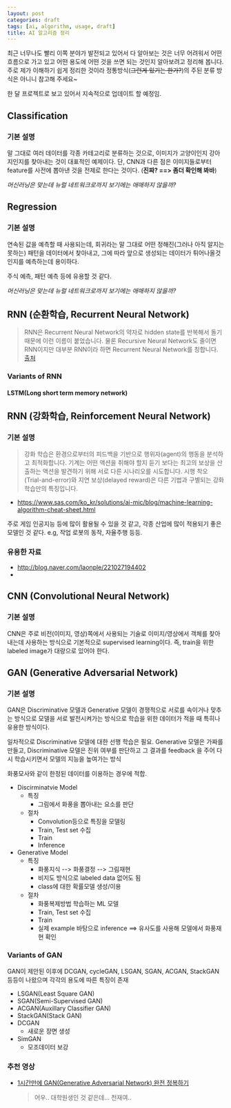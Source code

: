 ```yaml
---
layout: post
categories: draft
tags: [ai, algorithm, usage, draft]
title: AI 알고리즘 정리
---
```


최근 너무나도 빨리 이쪽 분야가 발전되고 있어서 다 알아보는 것은 너무 어려워서 어떤 흐름으로 가고 있고 어떤 용도에 어떤 것을 쓰면 되는 것인지 알아보려고 정리해 봅니다. 주로 제가 이해하기 쉽게 정리한 것이라 정통방식(~~그런게 있기는 한가?~~)의 주된 분류 방식은 아니니 참고해 주세요~

한 달 프로젝트로 보고 있어서 지속적으로 업데이트 할 예정임.

## Classification

### 기본 설명
말 그대로 여러 데이터를 각종 카테고리로 분류하는 것으로, 이미지가 고양이인지 강아지인지를 찾아내는 것이 대표적인 예제이다. 단, CNN과 다른 점은 이미지들로부터 feature를 사전에 뽑아낸 것을 전제로 한다는 것이다. (**진짜? ==> 좀더 확인해 봐바**)

*머신러닝은 맞는데 뉴럴 네트워크로까지 보기에는 애매하지 않을까?*

## Regression

### 기본 설명
연속된 값을 예측할 때 사용되는데, 회귀라는 말 그대로 어떤 정해진(그러나 아직 알지는 못하는) 패턴을 데이터에서 찾아내고, 그에 따라 앞으로 생성되는 데이터가 튀어나올것인지를 예측하는데 용이하다.

주식 예측, 패턴 예측 등에 유용할 것 같다.

*머신러닝은 맞는데 뉴럴 네트워크로까지 보기에는 애매하지 않을까?*


## RNN (순환학습, Recurrent Neural Network)

> RNN은 Recurrent Neural Network의 약자로 hidden state를 반복해서 돌기 때문에 이런 이름이 붙었습니다. 물론 Recursive Neural Network도 줄이면 RNN이지만 대부분 RNN이라 하면 Recurrent Neural Network를 칭합니다. [출처](http://isukorea.com/blog/home/waylight3/234)

### Variants of RNN

#### LSTM(Long short term memory network)


## RNN (강화학습, Reinforcement Neural Network)


### 기본 설명
>강화 학습은 환경으로부터의 피드백을 기반으로 행위자(agent)의 행동을 분석하고 최적화합니다. 기계는 어떤 액션을 취해야 할지 듣기 보다는 최고의 보상을 산출하는 액션을 발견하기 위해 서로 다른 시나리오를 시도합니다. 시행 착오(Trial-and-error)와 지연 보상(delayed reward)은 다른 기법과 구별되는 강화 학습만의 특징입니다.
- https://www.sas.com/ko_kr/solutions/ai-mic/blog/machine-learning-algorithm-cheat-sheet.html

주로 게임 인공지능 등에 많이 활용될 수 있을 것 같고, 각종 산업에 많이 적용되기 좋은 모델인 것 같다. e.g, 작업 로봇의 동작, 자율주행 등등.


### 유용한 자료
- http://blog.naver.com/laonple/221027194402
- 

## CNN (Convolutional Neural Network)

### 기본 설명

CNN은 주로 비전(이미지, 영상)쪽에서 사용되는 기술로 이미지/영상에서 객체를 찾아내는데 사용하는 방식으로 기본적으로 supervised learning이다. 즉, train을 위한 labeled image가 대량으로 있어야 한다.


## GAN (Generative Adversarial Network)

### 기본 설명
GAN은 Discriminative 모델과 Generative 모델이 경쟁적으로 서로를 속이거나 맞추는 방식으로 모델을 서로 발전시켜가는 방식으로 학습을 위한 데이터가 적을 때 특히나 유용한 방식이다.

일차적으로 Discriminative 모델에 대한 선행 학습은 필요. 
Generative 모델은 가짜를 만들고, Discriminative 모델은 진위 여부를 판단하고 그 결과를 feedback 을 주어 다시 학습시키면서 모델의 지능을 높여가는 방식

화풍모사와 같이 한정된 데이터를 이용하는 경우에 적합.

- Discirminatvie Model
  - 특징
    - 그림에서 화풍을 뽑아내는 요소를 판단
  - 절차
    - Convolution등으로 특징을 모델링
    - Train, Test set 수집 
    - Train
    - Inference
- Generative Model
  - 특징
    - 화풍지식 --> 화풍결정 --> 그림재현
    - 비지도 방식으로 labeled data 없어도 됨
    - class에 대한 확률모델 생성/이용
  - 절차
    - 화풍복제방법 학습하는 ML 모델 
    - Train, Test set 수집
    - Train
    - 실제 example 바탕으로 inference ==> 유사도를 사용해 모델에서 화풍재현 확인


### Variants of GAN 
GAN이 제안된 이후에 DCGAN, cycleGAN, LSGAN, SGAN, ACGAN, StackGAN 등등이 나왔으며 각각의 용도에 따른 특징이 존재
- LSGAN(Least Square GAN)
- SGAN(Semi-Supervised GAN)
- ACGAN(Auxillary Classifier GAN)
- StackGAN(Stack GAN)
- DCGAN
  - 새로운 장면 생성
- SimGAN
  - 모조데이터 보강

### 추천 영상
- [1시간만에 GAN(Generative Adversarial Network) 완전 정복하기](https://tv.naver.com/v/1947034)
  > 어우.. 대학원생인 것 같은데... 천재여..